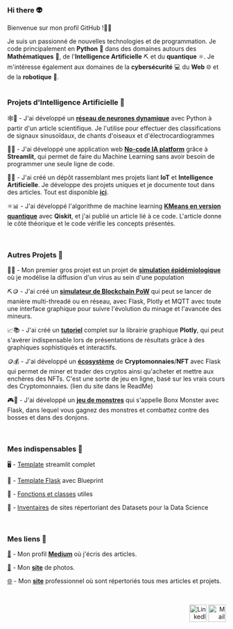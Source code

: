 ### Hi there 👽

Bienvenue sur mon profil GitHub !👋🏼</br>

Je suis un passionné de nouvelles technologies et de programmation. Je code principalement en __Python__ 🐍 dans des domaines autours des __Mathématiques__ 🧮, de l'__Intelligence Artificielle__ ⛏ et du __quantique__ ⚛️. Je m'intéresse également aux domaines de la __cybersécurité__ 💻 du __Web__ 🌐 et de la __robotique__ 🤖. <br>
<br>

### Projets d'Intelligence Artificielle 📌

🕸📰 - J'ai développé un [**réseau de neurones dynamique**](https://github.com/antonin-lfv/Dynamic_graph_neural_network/blob/main/README.md) avec Python à partir d'un article scientifique. Je l'utilise pour effectuer des classifications de signaux sinusoïdaux, de chants d'oiseaux et d'électrocardiogrammes<br>

🧠🌐 - J'ai développé une application web [**No-code IA platform**](https://github.com/antonin-lfv/Online_preprocessing_for_ML) grâce à **Streamlit**, qui permet de faire du Machine Learning sans avoir besoin de programmer une seule ligne de code.<br>

🤖🔋 - J'ai créé un dépôt rassemblant mes projets liant **IoT** et **Intelligence Artificielle**. Je développe des projets uniques et je documente tout dans des articles. Tout est disponible [**ici**](https://github.com/antonin-lfv/DataScience_IoT_projects). 

⚛️📊 - J'ai développé l'algorithme de machine learning [**KMeans en version quantique**](https://github.com/antonin-lfv/QMeans) avec **Qiskit**, et j'ai publié un article lié à ce code. L'article donne le côté théorique et le code vérifie les concepts présentés.

<br>

### Autres Projets 📌

🦠🧪 - Mon premier gros projet est un projet de [**simulation épidémiologique**](https://github.com/antonin-lfv/simulation_virus_covid-19) où je modélise la diffusion d'un virus au sein d'une population<br>

⛏️🪙 - J'ai créé un [**simulateur de Blockchain PoW**](https://github.com/antonin-lfv/QuantumChain) qui peut se lancer de manière multi-threadé ou en réseau, avec Flask, Plotly et MQTT avec toute une interface graphique pour suivre l'évolution du minage et l'avancée des mineurs.

📈📚 - J'ai créé un [**tutoriel**](https://github.com/antonin-lfv/Plotly_tutorial) complet sur la librairie graphique **Plotly**, qui peut s'avérer indispensable lors de présentations de résultats grâce à des graphiques sophistiqués et interactifs.

🪙💰 - J'ai développé un [**écosystème**](https://github.com/antonin-lfv/CryptoPlatform) de **Cryptomonnaies**/**NFT** avec Flask qui permet de miner et trader des cryptos ainsi qu'acheter et mettre aux enchères des NFTs. C'est une sorte de jeu en ligne, basé sur les vrais cours des Cryptomonnaies. (lien du site dans le ReadMe)

🎮🧌 - J'ai développé un [**jeu de monstres**](https://github.com/antonin-lfv/Bonx_monsters) qui s'appelle Bonx Monster avec Flask, dans lequel vous gagnez des monstres et combattez contre des bosses et dans des donjons.

<br>

### Mes indispensables 📌

🖥 - [Template](https://github.com/antonin-lfv/streamlit_template) streamlit complet 

🚀 - [Template Flask](https://github.com/antonin-lfv/Flask_template) avec Blueprint

🌟 - [Fonctions et classes](https://github.com/antonin-lfv/Utils) utiles

📂 - [Inventaires](https://github.com/antonin-lfv/Gallery-of-Datasets) de sites répertoriant des Datasets pour la Data Science


<br>

### Mes liens 📌

[🔮](https://medium.com/@antoninlefevre45) - Mon profil [**Medium**](https://medium.com/@antoninlefevre45) où j'écris des articles.

[📸](https://antonin-lfv.github.io/PhotographyWebsite/) - Mon [**site**](https://antonin-lfv.github.io/PhotographyWebsite/) de photos.

[🌐](https://antonin-lfv.github.io) - Mon [**site**](https://antonin-lfv.github.io) professionnel où sont répertoriés tous mes articles et projets.

<br>

<p align="right">
  <a href="https://www.linkedin.com/in/antonin-lefevre-565b8b141" class="fancybox" ><img src="https://user-images.githubusercontent.com/63207451/97303444-b2c04380-185a-11eb-8cfc-864c33a64e4b.png" title="LinkedIn" width="40" height="40"></a>
  <a href="mailto:antoninlefevre45@icloud.com" class="fancybox" ><img src="https://user-images.githubusercontent.com/63207451/97303543-cec3e500-185a-11eb-8adc-c1364e2054a9.png" title="Mail" width="40" height="40"></a>
</p>
